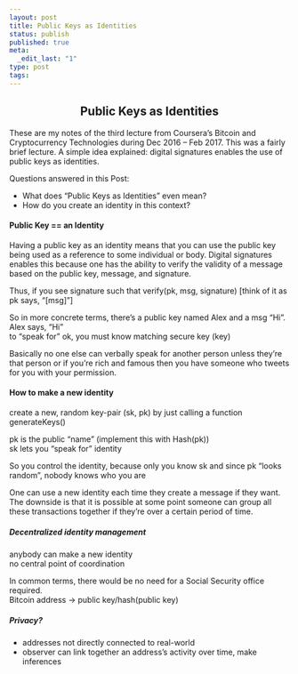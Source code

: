 ```yaml
---
layout: post
title: Public Keys as Identities
status: publish
published: true
meta:
  _edit_last: "1"
type: post
tags:
---
```

<h2 style="text-align: center;"><strong>Public Keys as Identities</strong></h2>
<p>These are my notes of the third lecture from Coursera&#8217;s Bitcoin and Cryptocurrency Technologies during Dec 2016 &#8211; Feb 2017. This was a fairly brief lecture. A simple idea explained: digital signatures enables the use of public keys as identities.</p>
<p>Questions answered in this Post:</p>
<ul>
<li style="text-align: left;">What does &#8220;Public Keys as Identities&#8221; even mean?</li>
<li style="text-align: left;">How do you create an identity in this context?</li>
</ul>
<h4>Public Key == an Identity</h4>
<p>Having a public key as an identity means that you can use the public key being used as a reference to some individual or body. Digital signatures enables this because one has the ability to verify the validity of a message based on the public key, message, and signature.</p>
<p>Thus, if you see signature such that verify(pk, msg, signature) [think of it as pk says, &#8220;[msg]&#8221;]</p>
<p>So in more concrete terms, there&#8217;s a public key named Alex and a msg &#8220;Hi&#8221;. Alex says, &#8220;Hi&#8221;<br />
to &#8220;speak for&#8221; ok, you must know matching secure key (key)</p>
<p>Basically no one else can verbally speak for another person unless they&#8217;re that person or if you&#8217;re rich and famous then you have someone who tweets for you with your permission.</p>
<h4>How to make a new identity</h4>
<p>create a new, random key-pair (sk, pk) by just calling a function generateKeys()</p>
<p>pk is the public &#8220;name&#8221; (implement this with Hash(pk))<br />
sk lets you &#8220;speak for&#8221; identity</p>
<p>So you control the identity, because only you know sk and since pk &#8220;looks random&#8221;, nobody knows who you are</p>
<p>One can use a new identity each time they create a message if they want. The downside is that it is possible at some point someone can group all these transactions together if they&#8217;re over a certain period of time.</p>
<h5>Decentralized identity management</h5>
<p>anybody can make a new identity<br />
no central point of coordination</p>
<p>In common terms, there would be no need for a Social Security office required.<br />
Bitcoin address -&gt; public key/hash(public key)</p>
<h5>Privacy?</h5>
<ul>
<li>addresses not directly connected to real-world</li>
<li>observer can link together an address&#8217;s activity over time, make inferences</li>
</ul>
